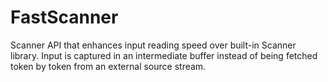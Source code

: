 # FastScanner

Scanner API that enhances input reading speed over built-in Scanner library.
Input is captured in an intermediate buffer instead of being fetched token by
token from an external source stream.